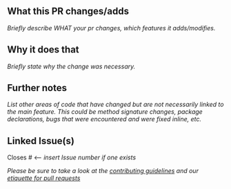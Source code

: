## What this PR changes/adds

_Briefly describe WHAT your pr changes, which features it adds/modifies._

## Why it does that

_Briefly state why the change was necessary._

## Further notes

_List other areas of code that have changed but are not necessarily linked to the main feature. This could be method
signature changes, package declarations, bugs that were encountered and were fixed inline, etc._

## Linked Issue(s)

Closes # <-- _insert Issue number if one exists_

_Please be sure to take a look at the [contributing guidelines](https://github.com/eclipse-edc/Connector/blob/main/CONTRIBUTING.md#submit-a-pull-request) and our [etiquette for pull requests](https://github.com/eclipse-edc/Connector/blob/main/pr_etiquette.md)_
